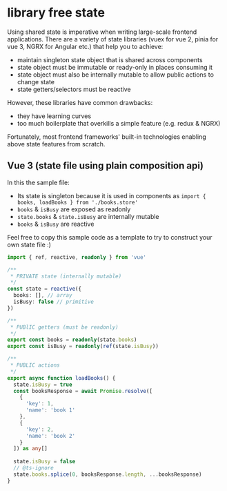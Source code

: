 # library free state

Using shared state is imperative when writing large-scale frontend applications. There are a variety of state libraries (vuex for vue 2, pinia for vue 3, NGRX for Angular etc.) that help you to achieve:
- maintain singleton state object that is shared across components
- state object must be immutable or ready-only in places consuming it
- state object must also be internally mutable to allow public actions to change state
- state getters/selectors must be reactive

However, these libraries have common drawbacks:
- they have learning curves
- too much boilerplate that overkills a simple feature (e.g. redux & NGRX)

Fortunately, most frontend frameworks' built-in technologies enabling above state features from scratch.

## Vue 3 (state file using plain composition api)

In this the sample file:
- Its state is singleton because it is used in components as `import { books, loadBooks } from './books.store'`
- `books` & `isBusy` are exposed as readonly
- `state.books` & `state.isBusy` are internally mutable
- `books` & `isBusy` are reactive

Feel free to copy this sample code as a template to try to construct your own state file :)

```ts
import { ref, reactive, readonly } from 'vue'

/**
 * PRIVATE state (internally mutable)
 */
const state = reactive({
  books: [], // array
  isBusy: false // primitive
})

/**
 * PUBlIC getters (must be readonly)
 */
export const books = readonly(state.books)
export const isBusy = readonly(ref(state.isBusy))

/**
 * PUBLIC actions
 */
export async function loadBooks() {
  state.isBusy = true
  const booksResponse = await Promise.resolve([
    {
      'key': 1,
      'name': 'book 1'
    },
    {
      'key': 2,
      'name': 'book 2'
    }
  ]) as any[]
  
  state.isBusy = false
  // @ts-ignore
  state.books.splice(0, booksResponse.length, ...booksResponse)
}

```
